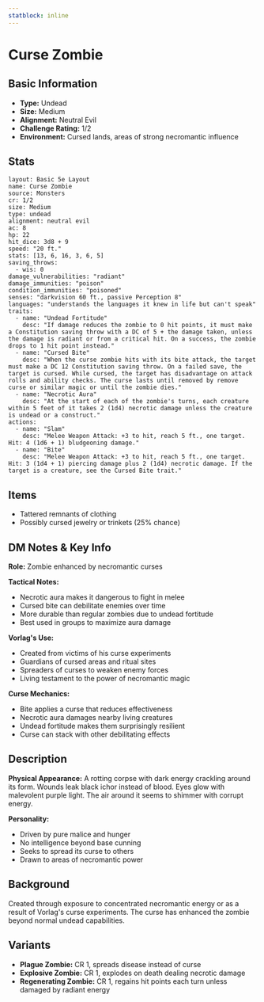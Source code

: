 ```yaml
---
statblock: inline
---
```


# Curse Zombie

## Basic Information
- **Type:** Undead
- **Size:** Medium
- **Alignment:** Neutral Evil
- **Challenge Rating:** 1/2
- **Environment:** Cursed lands, areas of strong necromantic influence

## Stats
```statblock
layout: Basic 5e Layout
name: Curse Zombie
source: Monsters
cr: 1/2
size: Medium
type: undead
alignment: neutral evil
ac: 8
hp: 22
hit_dice: 3d8 + 9
speed: "20 ft."
stats: [13, 6, 16, 3, 6, 5]
saving_throws:
  - wis: 0
damage_vulnerabilities: "radiant"
damage_immunities: "poison"
condition_immunities: "poisoned"
senses: "darkvision 60 ft., passive Perception 8"
languages: "understands the languages it knew in life but can't speak"
traits:
  - name: "Undead Fortitude"
    desc: "If damage reduces the zombie to 0 hit points, it must make a Constitution saving throw with a DC of 5 + the damage taken, unless the damage is radiant or from a critical hit. On a success, the zombie drops to 1 hit point instead."
  - name: "Cursed Bite"
    desc: "When the curse zombie hits with its bite attack, the target must make a DC 12 Constitution saving throw. On a failed save, the target is cursed. While cursed, the target has disadvantage on attack rolls and ability checks. The curse lasts until removed by remove curse or similar magic or until the zombie dies."
  - name: "Necrotic Aura"
    desc: "At the start of each of the zombie's turns, each creature within 5 feet of it takes 2 (1d4) necrotic damage unless the creature is undead or a construct."
actions:
  - name: "Slam"
    desc: "Melee Weapon Attack: +3 to hit, reach 5 ft., one target. Hit: 4 (1d6 + 1) bludgeoning damage."
  - name: "Bite"
    desc: "Melee Weapon Attack: +3 to hit, reach 5 ft., one target. Hit: 3 (1d4 + 1) piercing damage plus 2 (1d4) necrotic damage. If the target is a creature, see the Cursed Bite trait."
```

## Items
- Tattered remnants of clothing
- Possibly cursed jewelry or trinkets (25% chance)

## DM Notes & Key Info
**Role:** Zombie enhanced by necromantic curses

**Tactical Notes:**
- Necrotic aura makes it dangerous to fight in melee
- Cursed bite can debilitate enemies over time
- More durable than regular zombies due to undead fortitude
- Best used in groups to maximize aura damage

**Vorlag's Use:**
- Created from victims of his curse experiments
- Guardians of cursed areas and ritual sites
- Spreaders of curses to weaken enemy forces
- Living testament to the power of necromantic magic

**Curse Mechanics:**
- Bite applies a curse that reduces effectiveness
- Necrotic aura damages nearby living creatures
- Undead fortitude makes them surprisingly resilient
- Curse can stack with other debilitating effects

## Description
**Physical Appearance:**
A rotting corpse with dark energy crackling around its form. Wounds leak black ichor instead of blood. Eyes glow with malevolent purple light. The air around it seems to shimmer with corrupt energy.

**Personality:**
- Driven by pure malice and hunger
- No intelligence beyond base cunning
- Seeks to spread its curse to others
- Drawn to areas of necromantic power

## Background
Created through exposure to concentrated necromantic energy or as a result of Vorlag's curse experiments. The curse has enhanced the zombie beyond normal undead capabilities.

## Variants
- **Plague Zombie:** CR 1, spreads disease instead of curse
- **Explosive Zombie:** CR 1, explodes on death dealing necrotic damage
- **Regenerating Zombie:** CR 1, regains hit points each turn unless damaged by radiant energy